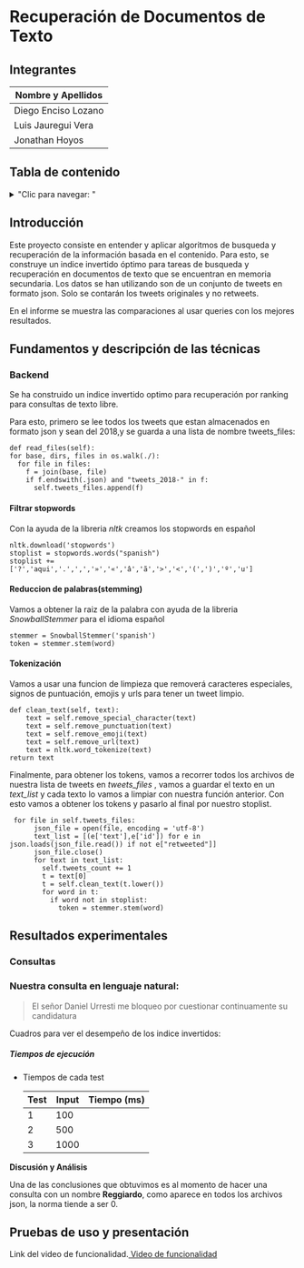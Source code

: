 # Recuperación de Documentos de Texto

## Integrantes

| Nombre y Apellidos |
|---|
|Diego Enciso Lozano |
|Luis Jauregui Vera	 |
|Jonathan Hoyos      |


## Tabla de contenido
<details>
<summary>"Clic para navegar: "</summary>

- [Introducción](#Introducción)
- [Fundamentos y descripción de las técnicas](#Fundamentos-y-descripción-de-las-técnicas)
- [Resultados experimentales](#Resultados-experimentales)
- [Pruebas de uso y presentación](#Pruebas-de-uso-y-presentación)

</details>

## Introducción

Este proyecto consiste en entender y aplicar algoritmos de busqueda y recuperación de la información basada en el contenido.
Para esto, se construye un indice invertido óptimo para tareas de busqueda y recuperación en documentos de texto que se encuentran en memoria secundaria.
Los datos se han utilizando son de un conjunto de tweets en formato json. Solo se contarán los tweets originales y no retweets.

En el informe se muestra las comparaciones al usar queries con los mejores resultados.

## Fundamentos y descripción de las técnicas



### Backend

Se ha construido un indice invertido optimo para recuperación por ranking para consultas de texto libre.


Para esto, primero se lee todos los tweets que estan almacenados en formato json y sean del 2018,y se guarda a una lista de nombre tweets_files:

    def read_files(self):
    for base, dirs, files in os.walk(./):
      for file in files:
        f = join(base, file)
        if f.endswith(.json) and "tweets_2018-" in f:
          self.tweets_files.append(f)


#### Filtrar stopwords
Con la ayuda de la libreria *nltk* creamos los stopwords en español

    nltk.download('stopwords')
    stoplist = stopwords.words("spanish")
    stoplist += ['?','aqui','.',',','»','«','â','ã','>','<','(',')','º','u']


#### Reduccion de palabras(stemming)

Vamos a obtener la raiz de la palabra con ayuda de la libreria *SnowballStemmer* para el idioma español

    stemmer = SnowballStemmer('spanish')
    token = stemmer.stem(word)

#### Tokenización
Vamos a usar una funcion de limpieza que removerá caracteres especiales, signos de puntuación, emojis y urls para tener un tweet limpio.

    def clean_text(self, text):
        text = self.remove_special_character(text)
        text = self.remove_punctuation(text)
        text = self.remove_emoji(text)
        text = self.remove_url(text)
        text = nltk.word_tokenize(text)
    return text

 Finalmente, para obtener los tokens, vamos a recorrer todos los archivos de nuestra lista de tweets en  _tweets_files_ ,  vamos a guardar el texto en un _text_list_ y cada texto lo vamos a limpiar con nuestra función anterior. Con esto vamos a obtener los tokens y pasarlo al final por nuestro stoplist.


     for file in self.tweets_files:
          json_file = open(file, encoding = 'utf-8')
          text_list = [(e['text'],e['id']) for e in json.loads(json_file.read()) if not e["retweeted"]]
          json_file.close()
          for text in text_list:
            self.tweets_count += 1
            t = text[0]
            t = self.clean_text(t.lower())
            for word in t:
              if word not in stoplist:
                token = stemmer.stem(word)


## Resultados experimentales


### Consultas

### Nuestra consulta en lenguaje natural:
>El señor Daniel Urresti me bloqueo por cuestionar continuamente su candidatura


Cuadros para ver el desempeño de los indice invertidos:




 ##### Tiempos de ejecución

- Tiempos de cada test

    | Test   | Input  	 |  Tiempo (ms) |
    |------  |--------   |--------------|
    |  1     | 100       |              |
    |  2     | 500 	 |       	|
    |  3     | 1000 	 |        	|





**Discusión y Análisis**

Una de las conclusiones que obtuvimos es al momento de hacer una consulta con un nombre **Reggiardo**, como aparece en todos los archivos json, la norma tiende a ser 0.


## Pruebas de uso y presentación
Link del video de funcionalidad.[ Video de funcionalidad](https://drive.google.com/drive/folders/__________)
